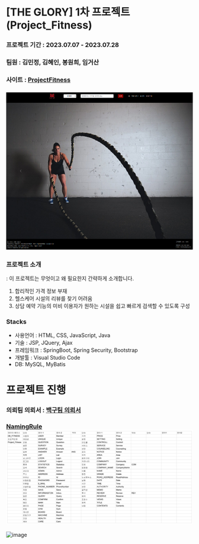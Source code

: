 # [THE GLORY] 1차 프로젝트 (Project_Fitness)
### 프로젝트 기간 : 2023.07.07 - 2023.07.28
### 팀원 : 김민정, 김혜인, 봉원희, 임거산
### 사이트 : [ProjectFitness](https://goor.me/nsJpFt3xcvjGjWJE7)
### ![main](src/main/resources/static/Image/README/main.png)
### 프로젝트 소개
   : 이 프로젝트는 무엇이고 왜 필요한지 간략하게 소개합니다.
   1. 합리적인 가격 정보 부재
   2. 헬스케어 시설의 리뷰를 찾기 어려움
   3. 상담 예약 기능의 미비
     이용자가 원하는 시설을 쉽고 빠르게 검색할 수 있도록 구성
### Stacks
* 사용언어 : HTML, CSS, JavaScript, Java
* 기술 : JSP, JQuery, Ajax
* 프레임워크 : SpringBoot, Spring Security, Bootstrap
* 개발툴 : Visual Studio Code
* DB: MySQL, MyBatis


# 프로젝트 진행
### 의뢰팀 의뢰서 : [백구팀 의뢰서](https://docs.google.com/presentation/d/1F1A8kZYeWbRLkwIavHiKYDt0bs5q0TtsvjOItMvXVCY/edit?usp=sharing)
### [NamingRule](src/main/resources/static/Image/README/네이밍룰.png) ![NamingRule](src/main/resources/static/Image/README/네이밍룰.png)

![image](https://github.com/estskyway/project_fitness/assets/132973368/35e2b079-a376-4b62-ba4c-9977478c2a7c)
